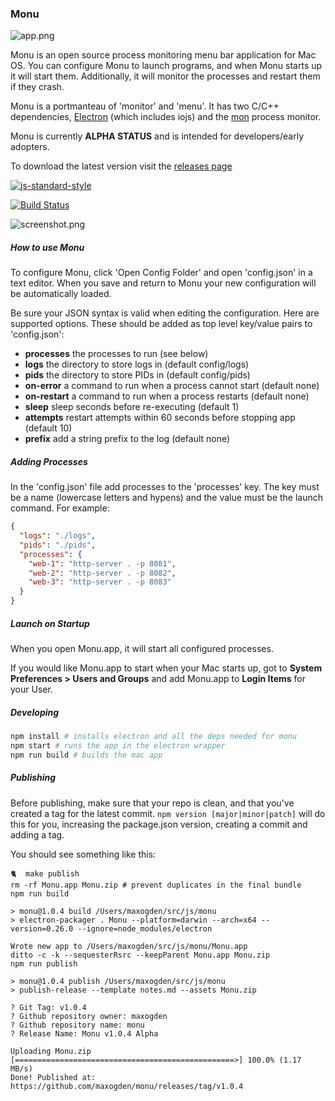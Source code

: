 ### Monu

![app.png](app.png)

Monu is an open source process monitoring menu bar application for Mac OS. You can configure Monu to launch programs, and when Monu starts up it will start them. Additionally, it will monitor the processes and restart them if they crash.

Monu is a portmanteau of 'monitor' and 'menu'. It has two C/C++ dependencies, [Electron](https://github.com/atom/electron) (which includes iojs) and the [mon](https://github.com/tj/mon) process monitor.

Monu is currently **ALPHA STATUS** and is intended for developers/early adopters.

To download the latest version visit the [releases page](https://github.com/maxogden/monu/releases)

[![js-standard-style](https://raw.githubusercontent.com/feross/standard/master/badge.png)](https://github.com/feross/standard)

[![Build Status](https://travis-ci.org/maxogden/monu.svg?branch=master)](https://travis-ci.org/maxogden/monu)

![screenshot.png](screenshot.png)

##### How to use Monu

To configure Monu, click 'Open Config Folder' and open 'config.json' in a text editor. When you save and return to Monu your new configuration will be automatically loaded.

Be sure your JSON syntax is valid when editing the configuration. Here are supported options. These should be added as top level key/value pairs to 'config.json':

<ul>
  <li><b>processes</b> the processes to run (see below)</li>
  <li><b>logs</b> the directory to store logs in (default config/logs)</li>
  <li><b>pids</b> the directory to store PIDs in (default config/pids)</li>
  <li><b>on-error</b> a command to run when a process cannot start (default none)</li>
  <li><b>on-restart</b> a command to run when a process restarts (default none)</li>
  <li><b>sleep</b> sleep seconds before re-executing (default 1)</li>
  <li><b>attempts</b> restart attempts within 60 seconds before stopping app (default 10)</li>
  <li><b>prefix</b> add a string prefix to the log (default none)</li>
</ul>

##### Adding Processes

In the 'config.json' file add processes to the 'processes' key. The key must be a name (lowercase letters and hypens) and the value must be the launch command. For example:

```json
{
  "logs": "./logs",
  "pids": "./pids",
  "processes": {
    "web-1": "http-server . -p 8081",
    "web-2": "http-server . -p 8082",
    "web-3": "http-server . -p 8083"
  }
}
```

##### Launch on Startup

When you open Monu.app, it will start all configured processes.

If you would like Monu.app to start when your Mac starts up, got to <b>System Preferences &gt; Users and Groups</b> and add Monu.app to <b>Login Items</b> for your User.

##### Developing

```bash
npm install # installs electron and all the deps needed for monu
npm start # runs the app in the electron wrapper
npm run build # builds the mac app
```

##### Publishing

Before publishing, make sure that your repo is clean, and that you've created a tag for the latest commit. `npm version [major|minor|patch]` will do this for you, increasing the package.json version, creating a commit and adding a tag.

You should see something like this:

```
🐈  make publish
rm -rf Monu.app Monu.zip # prevent duplicates in the final bundle
npm run build

> monu@1.0.4 build /Users/maxogden/src/js/monu
> electron-packager . Monu --platform=darwin --arch=x64 --version=0.26.0 --ignore=node_modules/electron

Wrote new app to /Users/maxogden/src/js/monu/Monu.app
ditto -c -k --sequesterRsrc --keepParent Monu.app Monu.zip
npm run publish

> monu@1.0.4 publish /Users/maxogden/src/js/monu
> publish-release --template notes.md --assets Monu.zip

? Git Tag: v1.0.4
? Github repository owner: maxogden
? Github repository name: monu
? Release Name: Monu v1.0.4 Alpha

Uploading Monu.zip
[=================================================>] 100.0% (1.17 MB/s)
Done! Published at: https://github.com/maxogden/monu/releases/tag/v1.0.4
```
